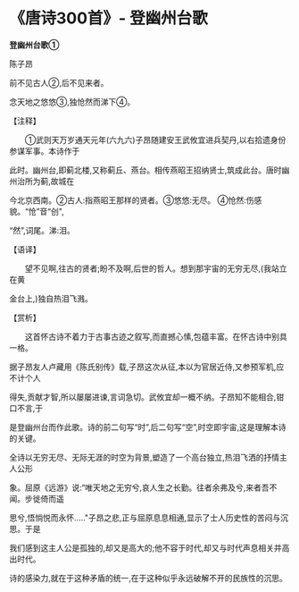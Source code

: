 # 《唐诗300首》- 登幽州台歌

**登幽州台歌①**   

陈子昂  

前不见古人②,后不见来者。  

念天地之悠悠③,独怆然而涕下④。  

【注释】  

&ensp;&ensp;&ensp;&ensp;①武则天万岁通天元年(六九六)子昂随建安王武攸宜进兵契丹,以右拾遗身份参谋军事。本诗作于  

此时。幽州台,即蓟北楼,又称蓟丘、燕台。相传燕昭王招纳贤士,筑成此台。唐时幽州治所为蓟,故城在  

今北京西南。②古人:指燕昭王那样的贤者。③悠悠:无尽。 ④怆然:伤感貌。“怆”音“创",  

“然”,词尾。涕:泪。  

【语译】  

&ensp;&ensp;&ensp;&ensp;望不见啊,往古的贤者;盼不及啊,后世的哲人。想到那宇宙的无穷无尽,(我站立在黄  

金台上,)独自热泪飞溅。  

【赏析】  

&ensp;&ensp;&ensp;&ensp;这首怀古诗不着力于古事古迹之叙写,而直撼心愫,包蕴丰富。在怀古诗中别具一格。  

据子昂友人卢藏用《陈氏别传》载,子昂这次从征,本以为官居近侍,又参预军机,应不计个人  

得失,贡献才智,所以屡屡进谏,言词急切。武攸宜却一概不纳。子昂知不能相合,钳口不言,于  

是登幽州台而作此歌。诗的前二句写“时”,后二句写“空”,时空即宇宙,这是理解本诗的关键。  

全诗以无穷无尽、无际无涯的时空为背景,塑造了一个高台独立,热泪飞洒的抒情主人公形  

象。屈原《远游》说:“唯天地之无穷兮,哀人生之长勤。往者余弗及兮,来者吾不闻。步徙倚而遥  

思兮,悟惝悦而永怀….."子昂之悲,正与屈原息息相通,显示了士人历史性的苦闷与沉思。于是  

我们感到这主人公是孤独的,却又是高大的;他不容于时代,却又与时代声息相关并高出时代。  

诗的感染力,就在于这种矛盾的统一,在于这种似乎永远破解不开的民族性的沉思。

